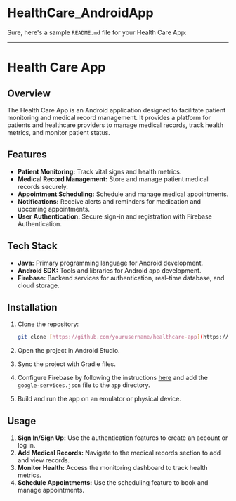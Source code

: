 # HealthCare_AndroidApp
Sure, here's a sample `README.md` file for your Health Care App:

---

# Health Care App

## Overview

The Health Care App is an Android application designed to facilitate patient monitoring and medical record management. It provides a platform for patients and healthcare providers to manage medical records, track health metrics, and monitor patient status.

## Features

- **Patient Monitoring:** Track vital signs and health metrics.
- **Medical Record Management:** Store and manage patient medical records securely.
- **Appointment Scheduling:** Schedule and manage medical appointments.
- **Notifications:** Receive alerts and reminders for medication and upcoming appointments.
- **User Authentication:** Secure sign-in and registration with Firebase Authentication.

## Tech Stack

- **Java:** Primary programming language for Android development.
- **Android SDK:** Tools and libraries for Android app development.
- **Firebase:** Backend services for authentication, real-time database, and cloud storage.

## Installation

1. Clone the repository:
    ```bash
    git clone [https://github.com/yourusername/healthcare-app](https://github.com/praharshinidulipudi/HealthCare_AndroidApp).git
    ```

2. Open the project in Android Studio.

3. Sync the project with Gradle files.

4. Configure Firebase by following the instructions [here](https://firebase.google.com/docs/android/setup) and add the `google-services.json` file to the `app` directory.

5. Build and run the app on an emulator or physical device.

## Usage

1. **Sign In/Sign Up:** Use the authentication features to create an account or log in.
2. **Add Medical Records:** Navigate to the medical records section to add and view records.
3. **Monitor Health:** Access the monitoring dashboard to track health metrics.
4. **Schedule Appointments:** Use the scheduling feature to book and manage appointments.
